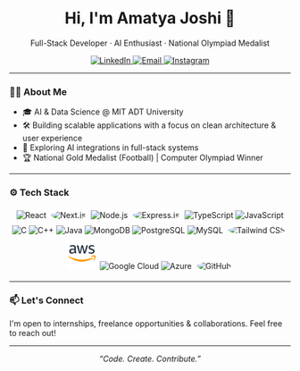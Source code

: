 <h1 align="center">Hi, I'm Amatya Joshi 👋</h1>

<p align="center">
  Full-Stack Developer · AI Enthusiast · National Olympiad Medalist
</p>

<p align="center">
  <a href="https://linkedin.com/in/amatyajoshi">
    <img src="https://img.shields.io/badge/LinkedIn-0077B5?style=for-the-badge&logo=linkedin&logoColor=white" alt="LinkedIn"/>
  </a>
  <a href="mailto:your.email@example.com">
    <img src="https://img.shields.io/badge/Email-D14836?style=for-the-badge&logo=gmail&logoColor=white" alt="Email"/>
  </a>
  <a href="https://instagram.com/yourusername">
    <img src="https://img.shields.io/badge/Instagram-E4405F?style=for-the-badge&logo=instagram&logoColor=white" alt="Instagram"/>
  </a>
</p>

---

### 🧑‍💻 About Me

- 🎓 AI & Data Science @ MIT ADT University  
- 🛠️ Building scalable applications with a focus on clean architecture & user experience  
- 🧠 Exploring AI integrations in full-stack systems  
- 🏆 National Gold Medalist (Football) | Computer Olympiad Winner  

---

### ⚙️ Tech Stack

<p align="center">
  <!-- Web Core -->
  <img src="https://cdn.jsdelivr.net/gh/devicons/devicon/icons/react/react-original.svg" title="React" width="40" />
  <img src="https://cdn.jsdelivr.net/gh/devicons/devicon/icons/nextjs/nextjs-line.svg" title="Next.js" width="40" style="background-color:white; border-radius: 50%; padding: 5px;" />
  <img src="https://cdn.jsdelivr.net/gh/devicons/devicon/icons/nodejs/nodejs-original.svg" title="Node.js" width="40" />
  <img src="https://cdn.jsdelivr.net/gh/devicons/devicon/icons/express/express-original.svg" title="Express.js" width="40" style="background-color:white; border-radius: 50%; padding: 5px;" />

  <!-- Languages -->
  <img src="https://cdn.jsdelivr.net/gh/devicons/devicon/icons/typescript/typescript-original.svg" title="TypeScript" width="40" />
  <img src="https://cdn.jsdelivr.net/gh/devicons/devicon/icons/javascript/javascript-original.svg" title="JavaScript" width="40" />
  <img src="https://cdn.jsdelivr.net/gh/devicons/devicon/icons/c/c-original.svg" title="C" width="40" />
  <img src="https://cdn.jsdelivr.net/gh/devicons/devicon/icons/cplusplus/cplusplus-original.svg" title="C++" width="40" />
  <img src="https://cdn.jsdelivr.net/gh/devicons/devicon/icons/java/java-original.svg" title="Java" width="40" />

  <!-- Databases -->
  <img src="https://cdn.jsdelivr.net/gh/devicons/devicon/icons/mongodb/mongodb-original.svg" title="MongoDB" width="40" />
  <img src="https://cdn.jsdelivr.net/gh/devicons/devicon/icons/postgresql/postgresql-original.svg" title="PostgreSQL" width="40" />
  <img src="https://cdn.jsdelivr.net/gh/devicons/devicon/icons/mysql/mysql-original.svg" title="MySQL" width="40" />

  <!-- Styling -->
  <img src="https://www.vectorlogo.zone/logos/tailwindcss/tailwindcss-icon.svg" title="Tailwind CSS" width="40" style="background-color:white; border-radius: 50%; padding: 5px;" />

  <!-- Cloud / Infra -->
  <img src="https://raw.githubusercontent.com/devicons/devicon/master/icons/amazonwebservices/amazonwebservices-original-wordmark.svg" title="AWS" width="50" style="background-color:white; border-radius: 10px; padding: 3px;" />
  <img src="https://cdn.jsdelivr.net/gh/devicons/devicon/icons/googlecloud/googlecloud-original.svg" title="Google Cloud" width="40" />
  <img src="https://cdn.jsdelivr.net/gh/devicons/devicon/icons/azure/azure-original.svg" title="Azure" width="40" />

  <!-- VCS -->
  <img src="https://cdn.jsdelivr.net/gh/devicons/devicon/icons/github/github-original.svg" title="GitHub" width="40" style="background-color:white; border-radius: 50%; padding: 5px;" />
</p>

---

### 📫 Let's Connect

I'm open to internships, freelance opportunities & collaborations. Feel free to reach out!

---

<p align="center"><em>“Code. Create. Contribute.”</em></p>
